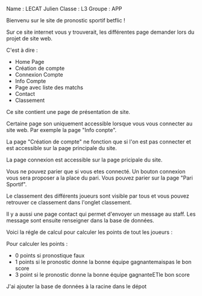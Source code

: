 Name : LECAT Julien
Classe : L3
Groupe : APP

Bienvenu sur le site de pronostic sportif betflic ! 

Sur ce site internet vous y trouverait, les différentes page demander lors du projet de site web.

C'est à dire : 
  - Home Page
  - Création de compte
  - Connexion Compte
  - Info Compte
  - Page avec liste des matchs
  - Contact
  - Classement
  
  Ce site contient une page de présentation de site.
  
  Certaine page son uniquement accessible lorsque vous vous connecter au site web. Par exemple la page "Info conpte".
  
  La page "Création de compte" ne fonction que si l'on est pas connecter et est accessible sur la page principale du site.
  
  La page connexion est accessible sur la page pricipale du site.
  
  Vous ne pouvez parier que si vous etes connecté. Un bouton connexion vous sera proposer a la place du pari. Vous pouvez parier sur la page "Pari Sportif".
  
  Le classement des différents joueurs sont visible par tous et vous pouvez retrouver ce classement dans l'onglet classement.
  
  Il y a aussi une page contact qui permet d'envoyer un message au staff. Les message sont ensuite renseigner dans la base de données.
  
  Voici la régle de calcul pour calculer les points de tout les joueurs : 
  
  Pour calculer les points :
  - 0 points si pronostique faux
  - 1 points si le pronostic donne la bonne équipe gagnantemaispas le bon score
  - 3 point si le pronostic donne la bonne équipe gagnanteETle bon score

J'ai ajouter la base de données à la racine dans le dépot
